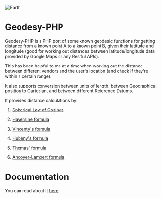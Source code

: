 
![Earth](https://www.mkompf.com/gps/images/sphere2.png)


Geodesy-PHP
=============

Geodesy-PHP is a PHP port of some known geodesic functions for getting distance from a known point A to a known point B, given their latitude and longitude (good for working out distances between latitude/longitude data provided by Google Maps or any Restful APIs).

This has been helpful to me at a time when working out the distance between different vendors and the user's location (and check if they're within a certain range).

It also supports conversion between units of length, between Geographical position to Cartesian, and between different Reference Datums.

It provides distance calculations by:

1. [Spherical Law of Cosines](https://en.wikipedia.org/wiki/Spherical_law_of_cosines) 

2. [Haversine formula](https://en.wikipedia.org/wiki/Haversine_formula)

3. [Vincenty's formula](https://en.wikipedia.org/wiki/Vincenty%27s_formulae)

4. [Hubeny's formula](https://www.geo.tuwien.ac.at/fileadmin/editors/VGI/VGI_195403_Hubeny.pdf)

5. [Thomas' formula](http://www.dtic.mil/dtic/tr/fulltext/u2/703541.pdf)

6. [Andoyer-Lambert formula](https://navlib.net/wp-content/uploads/2013/10/admiralty-manual-of-navigation-vol-1-1964-english501c.pdf)


Documentation
=============

You can read about it [here](https://myth-of-sissyphus.blogspot.com/2018/04/geodesyphp-great-earth-distance-library.html)